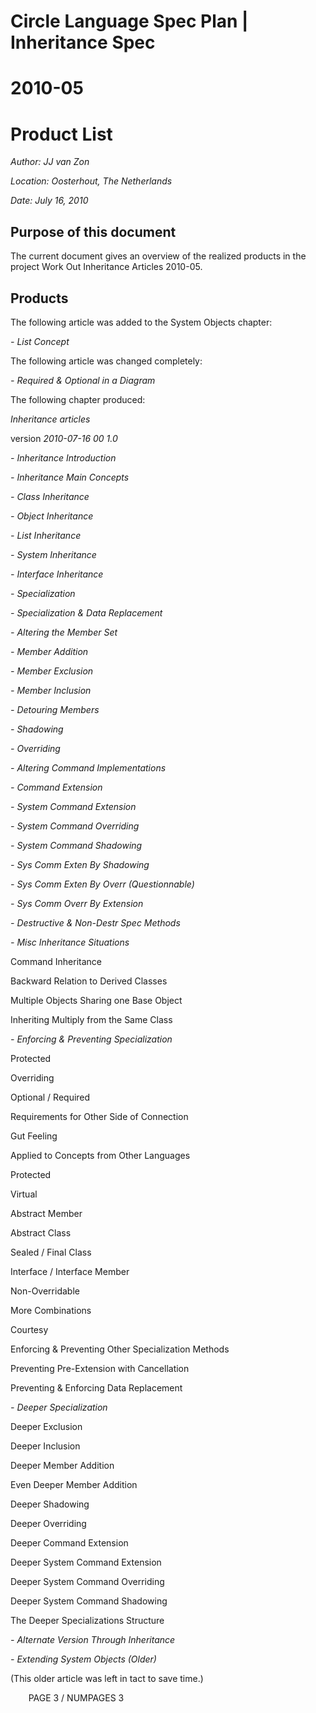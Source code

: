 ﻿Circle Language Spec Plan | Inheritance Spec
============================================

2010-05
========

Product List
=============

*Author: JJ van Zon*

*Location: Oosterhout, The Netherlands*

*Date: July 16, 2010*
## **Purpose of this document**
The current document gives an overview of the realized products in the project Work Out Inheritance Articles 2010-05.
## **Products**
The following article was added to the System Objects chapter:

*- List Concept*

The following article was changed completely:

*- Required & Optional in a Diagram*

The following chapter produced:

*Inheritance articles*

version  *2010-07-16 00  1.0*

*- Inheritance Introduction*

*- Inheritance Main Concepts*

*- Class Inheritance*

*-  Object Inheritance*

*- List Inheritance*

*- System Inheritance*

*- Interface Inheritance*

*- Specialization*

*- Specialization & Data Replacement*

*- Altering the Member Set*

*- Member Addition*

*- Member Exclusion*

*- Member Inclusion*

*- Detouring Members*

*- Shadowing*

*- Overriding*

*- Altering Command Implementations*

*- Command Extension*

*- System Command Extension*

*- System Command Overriding*

*- System Command Shadowing*

*- Sys Comm Exten By Shadowing*

*- Sys Comm Exten By Overr (Questionnable)*

*- Sys Comm Overr By Extension*

*- Destructive & Non-Destr Spec Methods*

*- Misc Inheritance Situations*

Command Inheritance

Backward Relation to Derived Classes

Multiple Objects Sharing one Base Object

Inheriting Multiply from the Same Class

*- Enforcing & Preventing Specialization*

Protected

Overriding

Optional / Required

Requirements for Other Side of Connection

Gut Feeling

Applied to Concepts from Other Languages

Protected

Virtual

Abstract Member

Abstract Class

Sealed / Final Class

Interface / Interface Member

Non-Overridable

More Combinations

Courtesy

Enforcing & Preventing Other Specialization Methods

Preventing Pre-Extension with Cancellation

Preventing & Enforcing Data Replacement

*- Deeper Specialization*

Deeper Exclusion

Deeper Inclusion

Deeper Member Addition

Even Deeper Member Addition

Deeper Shadowing

Deeper Overriding

Deeper Command Extension

Deeper System Command Extension

Deeper System Command Overriding

Deeper System Command Shadowing

The Deeper Specializations Structure

*- Alternate Version Through Inheritance*

*- Extending System Objects (Older)*

(This older article was left in tact to save time.)


`	 `PAGE 3 /  NUMPAGES 3
